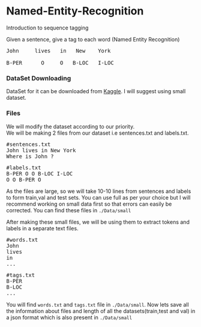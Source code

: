 # Named-Entity-Recognition
Introduction to sequence tagging

Given a sentence, give a tag to each word (Named Entity Recognition)
<pre>
John     lives   in   New    York<br>
B-PER      O     O   B-LOC   I-LOC
</pre>

### DataSet Downloading
DataSet for it can be downloaded from <a href="https://www.kaggle.com/abhinavwalia95/entity-annotated-corpus">Kaggle</a>.
I will suggest using small dataset.

### Files
We will modify the dataset according to our priority.<br>
We will be making 2 files from our dataset i.e sentences.txt and labels.txt.

<pre>
#sentences.txt
John lives in New York
Where is John ?
</pre>

<pre>
#labels.txt
B-PER O O B-LOC I-LOC
O O B-PER O
</pre>
As the files are large, so we will take 10-10 lines from sentences and labels to form train,val and test sets.
You can use full as per your choice but I will recommend working on small data first so that errors can easily be corrected.
You can find these files in `./Data/small`

After making these small files, we will be using them to extract tokens and labels in a separate text files.

<pre>
#words.txt
John
lives
in
...
</pre>

<pre>
#tags.txt
B-PER
B-LOC
...
</pre>

You will find `words.txt` and `tags.txt` file in `./Data/small`.
Now lets save all the information about files and length of all the datasets(train,test and val) in a json format which is also present in `./Data/small`

